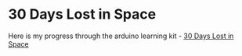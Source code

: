 # 30 Days Lost in Space
Here is my progress through the arduino learning kit - 
[30 Days Lost in Space](https://inventr.io/launch/)